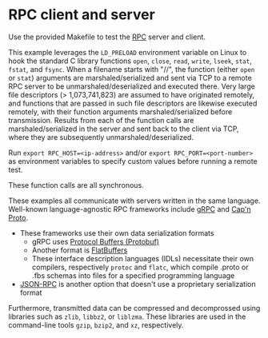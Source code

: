 # RPC client and server

Use the provided Makefile to test the [RPC](https://en.wikipedia.org/wiki/Remote_procedure_call) server and client.

This example leverages the `LD_PRELOAD` environment variable on Linux to hook the standard C library functions `open`, `close`, `read`, `write`, `lseek`, `stat`, `fstat`, and `fsync`. When a filename starts with "//", the function (either `open` or `stat`) arguments are marshaled/serialized and sent via TCP to a remote RPC server to be unmarshaled/deserialized and executed there. Very large file descriptors (> 1,073,741,823) are assumed to have originated remotely, and functions that are passed in such file descriptors are likewise executed remotely, with their function arguments marshaled/serialized before transmission. Results from each of the function calls are marshaled/serialized in the server and sent back to the client via TCP, where they are subsequently unmarshaled/deserialized.

Run `export RPC_HOST=<ip-address>` and/or `export RPC_PORT=<port-number>` as environment variables to specify custom values before running a remote test.

These function calls are all synchronous.

These examples all communicate with servers written in the same language. Well-known language-agnostic RPC frameworks include [gRPC](https://en.wikipedia.org/wiki/GRPC) and [Cap'n Proto](https://en.wikipedia.org/wiki/Cap%27n_Proto).

- These frameworks use their own data serialization formats
    - gRPC uses [Protocol Buffers (Protobuf)](https://en.wikipedia.org/wiki/Protocol_Buffers)
    - Another format is [FlatBuffers](https://en.wikipedia.org/wiki/FlatBuffers)
    - These interface description languages (IDLs) necessitate their own compilers, respectively `protoc` and `flatc`, which compile .proto or .fbs schemas into files for a specified programming language
- [JSON-RPC](https://en.wikipedia.org/wiki/JSON-RPC) is another option that doesn't use a proprietary serialization format

Furthermore, transmitted data can be compressed and decomprossed using libraries such as `zlib`, `libbz2`, or `liblzma`. These libraries are used in the command-line tools `gzip`, `bzip2`, and `xz`, respectively.
